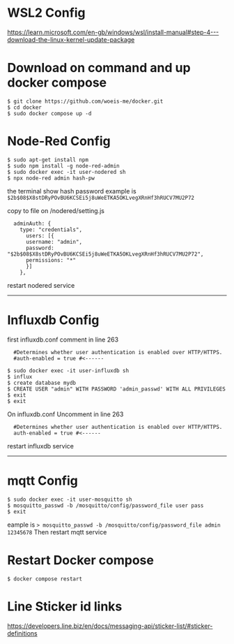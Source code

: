 # WSL2 Config
https://learn.microsoft.com/en-gb/windows/wsl/install-manual#step-4---download-the-linux-kernel-update-package

# Download on command and up docker compose
```
$ git clone https://github.com/woeis-me/docker.git
$ cd docker
$ sudo docker compose up -d
```
# Node-Red Config
```  
$ sudo apt-get install npm
$ sudo npm install -g node-red-admin
$ sudo docker exec -it user-nodered sh
$ npx node-red admin hash-pw
```    
the terminal show hash password example is `$2b$08$X8stDRyPOvBU6KCSEi5j8uWeETKA5OKLvegXRnHf3hRUCV7MU2P72`
  
copy to file on /nodered/setting.js 
```
  adminAuth: {
    type: "credentials",
      users: [{
      username: "admin",
      password: "$2b$08$X8stDRyPOvBU6KCSEi5j8uWeETKA5OKLvegXRnHf3hRUCV7MU2P72",
      permissions: "*"
      }]
    },
```

restart nodered service 

--------------------------------------------------------------------------------------------------------------

# Influxdb Config
first influxdb.conf comment in line 263  
```
  #Determines whether user authentication is enabled over HTTP/HTTPS.
  #auth-enabled = true #<------
```

```
$ sudo docker exec -it user-influxdb sh
$ influx
$ create database mydb
$ CREATE USER "admin" WITH PASSWORD 'admin_passwd' WITH ALL PRIVILEGES
$ exit
$ exit
```

On influxdb.conf Uncomment in line 263

```
  #Determines whether user authentication is enabled over HTTP/HTTPS.
  auth-enabled = true #<------
```

restart influxdb service

--------------------------------------------------------------------------------------------------------------

# mqtt Config
```
$ sudo docker exec -it user-mosquitto sh
$ mosquitto_passwd -b /mosquitto/config/password_file user pass
$ exit
```

eample is `> mosquitto_passwd -b /mosquitto/config/password_file admin 12345678`
Then restart mqtt service


# Restart Docker compose 
```
$ docker compose restart
```


# Line Sticker id links
https://developers.line.biz/en/docs/messaging-api/sticker-list/#sticker-definitions